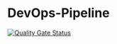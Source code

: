 # DevOps-Pipeline
[![Quality Gate Status](http://54.92.154.189:9000/api/project_badges/measure?project=Test-DevOps&metric=alert_status)](http://54.92.154.189:9000/dashboard?id=Test-DevOps)
